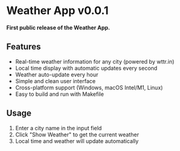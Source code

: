 # Weather App v0.0.1

**First public release of the Weather App.**

## Features
- Real-time weather information for any city (powered by wttr.in)
- Local time display with automatic updates every second
- Weather auto-update every hour
- Simple and clean user interface
- Cross-platform support (Windows, macOS Intel/M1, Linux)
- Easy to build and run with Makefile

## Usage
1. Enter a city name in the input field
2. Click "Show Weather" to get the current weather
3. Local time and weather will update automatically 